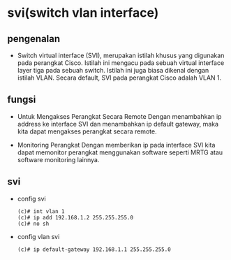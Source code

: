 # svi(switch vlan interface)
## pengenalan
- Switch virtual interface (SVI), merupakan istilah khusus yang digunakan pada perangkat Cisco. Istilah ini mengacu pada sebuah virtual interface layer tiga pada sebuah switch. Istilah ini juga biasa dikenal dengan istilah VLAN. Secara default, SVI pada perangkat Cisco adalah VLAN 1. 

## fungsi
- Untuk Mengakses Perangkat Secara Remote
Dengan menambahkan ip address ke interface SVI dan menambahkan ip default gateway, maka kita dapat mengakses perangkat secara remote.

- Monitoring Perangkat
Dengan memberikan ip pada interface SVI kita dapat memonitor perangkat menggunakan software seperti MRTG atau software monitoring lainnya.

## svi
- config svi
  ```
  (c)# int vlan 1
  (c)# ip add 192.168.1.2 255.255.255.0
  (c)# no sh
  ```
- config vlan svi
  ```
  (c)# ip default-gateway 192.168.1.1 255.255.255.0
  ```